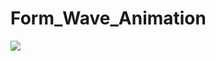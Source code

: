# Form_Wave_Animation

![](https://github.com/hamdeth3/Form_Wave_Animation/blob/main/formWaveAnimationGIF.gif)
